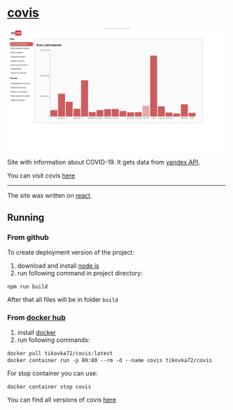 # [covis](https://tikovka72.github.io/covis)

![screenshot](public/screenshot1.jpg)

Site with information about COVID-19. It gets data from [yandex API](https://yandex.ru/covid19/stat).

You can visit covis [here](https://tikovka72.github.io/covis)

---

The site was written on [react](https://ru.reactjs.org/). 

## Running
### From github
To create deployment version of the project:
1. download and install [node.js](https://nodejs.org/en/download/)
2. run following command in project directory:
```
npm run build
```
After that all files will be in folder `build`

### From [docker hub](https://hub.docker.com)
1. install [docker](https://docker.com)
2. run following commands:
```
docker pull tikovka72/covis:latest
docker container run -p 80:80 --rm -d --name covis tikovka72/covis
```
For stop container you can use:
```
docker container stop covis
```
You can find all versions of covis [here](https://hub.docker.com/repository/docker/tikovka72/covis/tags)
